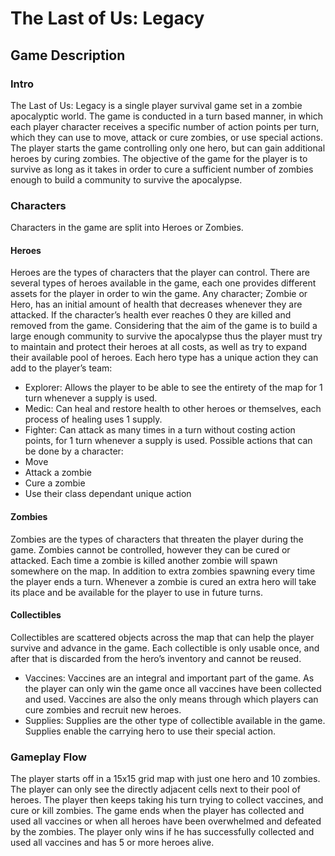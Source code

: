 # The Last of Us: Legacy 
## Game Description 
### Intro 
The Last of Us: Legacy is a single player survival game set in a zombie apocalyptic world.
The game is conducted in a turn based manner, in which each player character receives a specific
number of action points per turn, which they can use to move, attack or cure zombies, or use
special actions.
The player starts the game controlling only one hero, but can gain additional heroes by curing
zombies. The objective of the game for the player is to survive as long as it takes in order to
cure a sufficient number of zombies enough to build a community to survive the apocalypse.

### Characters 
Characters in the game are split into Heroes or Zombies.
#### Heroes 
Heroes are the types of characters that the player can control. There are several types of heroes
available in the game, each one provides different assets for the player in order to win the game.
Any character; Zombie or Hero, has an initial amount of health that decreases whenever they
are attacked. If the character’s health ever reaches 0 they are killed and removed from the
game.
Considering that the aim of the game is to build a large enough community to survive the
apocalypse thus the player must try to maintain and protect their heroes at all costs, as well as
try to expand their available pool of heroes.
Each hero type has a unique action they can add to the player’s team:  
- Explorer: Allows the player to be able to see the entirety of the map for 1 turn whenever
a supply is used.
- Medic: Can heal and restore health to other heroes or themselves, each process of healing
uses 1 supply.
- Fighter: Can attack as many times in a turn without costing action points, for 1 turn
whenever a supply is used.
Possible actions that can be done by a character:  
- Move
- Attack a zombie
- Cure a zombie
- Use their class dependant unique action
#### Zombies 
Zombies are the types of characters that threaten the player during the game. Zombies cannot
be controlled, however they can be cured or attacked. Each time a zombie is killed another
zombie will spawn somewhere on the map. In addition to extra zombies spawning every time
the player ends a turn.
Whenever a zombie is cured an extra hero will take its place and be available for the player to
use in future turns.
#### Collectibles
Collectibles are scattered objects across the map that can help the player survive and advance
in the game. Each collectible is only usable once, and after that is discarded from the hero’s
inventory and cannot be reused.
- Vaccines: Vaccines are an integral and important part of the game. As the player can
only win the game once all vaccines have been collected and used. Vaccines are also the
only means through which players can cure zombies and recruit new heroes.
- Supplies: Supplies are the other type of collectible available in the game. Supplies
enable the carrying hero to use their special action.
### Gameplay Flow 
The player starts off in a 15x15 grid map with just one hero and 10 zombies. The player can
only see the directly adjacent cells next to their pool of heroes. The player then keeps taking
his turn trying to collect vaccines, and cure or kill zombies. The game ends when the player
has collected and used all vaccines or when all heroes have been overwhelmed and defeated by
the zombies.
The player only wins if he has successfully collected and used all vaccines and has 5 or more
heroes alive.

